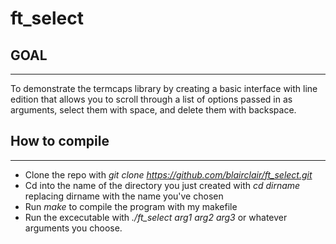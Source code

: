 # ft_select

GOAL
-----
-----
To demonstrate the termcaps library by creating a basic interface with line edition that allows you to scroll through
a list of options passed in as arguments, select them with space, and delete them with backspace.

How to compile
--------------
--------------
- Clone the repo with *git clone https://github.com/blairclair/ft_select.git*
- Cd into the name of the directory you just created with *cd dirname* replacing dirname with the name you've chosen
- Run *make* to compile the program with my makefile
- Run the excecutable with *./ft_select arg1 arg2 arg3* or whatever arguments you choose.
